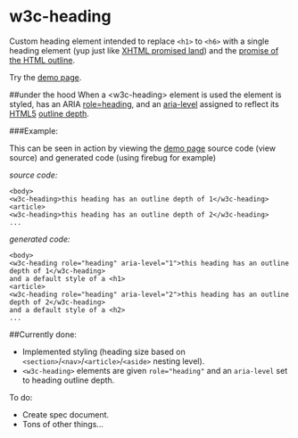 w3c-heading
============

Custom heading element intended to replace `<h1>` to `<h6>` with a single heading element (yup just like [XHTML <h> promised land](http://www.w3.org/TR/xhtml2/mod-structural.html#sec_8.5.)) and the [promise of the HTML outline](http://blog.paciellogroup.com/2013/10/html5-document-outline/).

Try the [demo page](http://thepaciellogroup.github.io/w3c-heading/).

##under the hood
When a &lt;w3c-heading> element is used  the element is styled, has an ARIA [role=heading](http://www.w3.org/TR/wai-aria/roles#heading), and an [aria-level](http://www.w3.org/TR/wai-aria/states_and_properties#aria-level) assigned to reflect its [HTML5](http://www.w3.org/html/wg/drafts/html/master/) [outline depth](http://www.w3.org/html/wg/drafts/html/master/sections.html#outline-depth).  

###Example:

This can be seen in action by viewing the [demo page](http://thepaciellogroup.github.io/w3c-heading/) source code (view source) and generated code (using firebug for example)

*source code:*

`<body>`  
`<w3c-heading>this heading has an outline depth of 1</w3c-heading>`  
`<article>`  
`<w3c-heading>this heading has an outline depth of 2</w3c-heading>`  
`...`

*generated code:*

`<body>`  
`<w3c-heading role="heading" aria-level="1">this heading has an outline depth of 1</w3c-heading>`  
`and a default style of a <h1>`  
`<article>`  
`<w3c-heading role="heading" aria-level="2">this heading has an outline depth of 2</w3c-heading>`  
`and a default style of a <h2>`  
`...`

##Currently done:

* Implemented styling (heading size based on `<section>`/`<nav>`/`<article>`/`<aside>` nesting level).
* `<w3c-heading>` elements are given `role="heading"` and an `aria-level` set to heading outline depth.

To do:

* Create spec document.
* Tons of other things...
